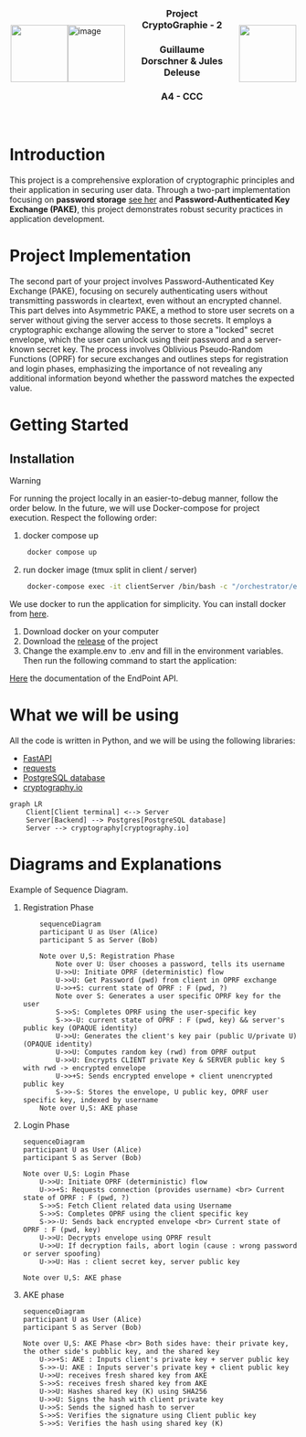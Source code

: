 <div style="display: flex; justify-content: center; align-items: center; width: 500px; margin: 0 auto;">
    <img src="https://avatars.githubusercontent.com/u/44686652?v=4" height=100 style="align-self: center;">
    <img alt="image" src="https://github.com/GuillaumeDorschner/ESILV-Cryptography-S8-1/assets/44686652/43f3aba2-7fcc-46a9-b818-73c2ad932501" height=100 style="align-self: center;">
    <div style="padding: 20px; text-align: center;">
        <h3 style="font-size: 16px;">Project CryptoGraphie - 2</h3>
        <h3 style="font-size: 16px;">Guillaume Dorschner & Jules Deleuse</h3>
        <h3 style="font-size: 16px;">A4 - CCC</h3>
    </div>
    <img src="https://www.esilv.fr/ecole-ingenieur/logos/logo_esilv_png_couleur.png" width="100" style="align-self: center;">
</div>

# Introduction

This project is a comprehensive exploration of cryptographic principles and their application in securing user data. Through a two-part implementation focusing on **password storage** [see her](https://github.com/GuillaumeDorschner/ESILV-Cryptography-S8/tree/main/Part%201%20-%20Storage) and **Password-Authenticated Key Exchange (PAKE)**, this project demonstrates robust security practices in application development.


# Project Implementation

The second part of your project involves Password-Authenticated Key Exchange (PAKE), focusing on securely authenticating users without transmitting passwords in cleartext, even without an encrypted channel. This part delves into Asymmetric PAKE, a method to store user secrets on a server without giving the server access to those secrets. It employs a cryptographic exchange allowing the server to store a "locked" secret envelope, which the user can unlock using their password and a server-known secret key. The process involves Oblivious Pseudo-Random Functions (OPRF) for secure exchanges and outlines steps for registration and login phases, emphasizing the importance of not revealing any additional information beyond whether the password matches the expected value.

# Getting Started

## Installation

> [!WARNING]
> For running the project locally in an easier-to-debug manner, follow the order below. In the future, we will use Docker-compose for project execution. Respect the following order:
> 1. docker compose up
>    ```bash
>     docker compose up
>     ```
> 2. run docker image (tmux split in client / server)
>    ```bash
>     docker-compose exec -it clientServer /bin/bash -c "/orchestrator/entrypoint.sh"
>     ```

We use docker to run the application for simplicity. You can install docker from [here](https://docs.docker.com/get-docker/).

1. Download docker on your computer
2. Download the [release](https://github.com/GuillaumeDorschner/ESILV-Cryptography-S8/releases/latest) of the project
3. Change the example.env to .env and fill in the environment variables. Then run the following command to start the application:

[Here](./documentation.md) the documentation of the EndPoint API.

# What we will be using

All the code is written in Python, and we will be using the following libraries:
- [FastAPI](https://fastapi.tiangolo.com/)
- [requests](https://docs.python-requests.org/en/master/)
- [PostgreSQL database](https://www.postgresql.org/)
- [cryptography.io](https://cryptography.io/)

```mermaid
graph LR
    Client[Client terminal] <--> Server
    Server[Backend] --> Postgres[PostgreSQL database]
    Server --> cryptography[cryptography.io]
```

# Diagrams and Explanations

Example of Sequence Diagram.

1. Registration Phase
    ```mermaid
        sequenceDiagram
        participant U as User (Alice)
        participant S as Server (Bob)

        Note over U,S: Registration Phase
            Note over U: User chooses a password, tells its username
            U->>U: Initiate OPRF (deterministic) flow
            U->>U: Get Password (pwd) from client in OPRF exchange
            U->>+S: current state of OPRF : F (pwd, ?)
            Note over S: Generates a user specific OPRF key for the user
            S->>S: Completes OPRF using the user-specific key
            S->>-U: current state of OPRF : F (pwd, key) && server's public key (OPAQUE identity)
            U->>U: Generates the client's key pair (public U/private U) (OPAQUE identity)
            U->>U: Computes random key (rwd) from OPRF output
            U->>U: Encrypts CLIENT private Key & SERVER public key S with rwd -> encrypted envelope
            U->>+S: Sends encrypted envelope + client unencrypted public key
            S->>-S: Stores the envelope, U public key, OPRF user specific key, indexed by username
        Note over U,S: AKE phase
    ```
2. Login Phase
    ```mermaid
    sequenceDiagram
    participant U as User (Alice)
    participant S as Server (Bob)

    Note over U,S: Login Phase
        U->>U: Initiate OPRF (deterministic) flow
        U->>+S: Requests connection (provides username) <br> Current state of OPRF : F (pwd, ?)
        S->>S: Fetch Client related data using Username
        S->>S: Completes OPRF using the client specific key
        S->>-U: Sends back encrypted envelope <br> Current state of OPRF : F (pwd, key)
        U->>U: Decrypts envelope using OPRF result
        U->>U: If decryption fails, abort login (cause : wrong password or server spoofing)
        U->>U: Has : client secret key, server public key

    Note over U,S: AKE phase
    ```
3. AKE phase
    ```mermaid
    sequenceDiagram
    participant U as User (Alice)
    participant S as Server (Bob)

    Note over U,S: AKE Phase <br> Both sides have: their private key, the other side's pubblic key, and the shared key
        U->>+S: AKE : Inputs client's private key + server public key
        S->>-U: AKE : Inputs server's private key + client public key
        U->>U: receives fresh shared key from AKE
        S->>S: receives fresh shared key from AKE
        U->>U: Hashes shared key (K) using SHA256
        U->>U: Signs the hash with client private key
        U->>S: Sends the signed hash to server
        S->>S: Verifies the signature using Client public key
        S->>S: Verifies the hash using shared key (K)
    ```
